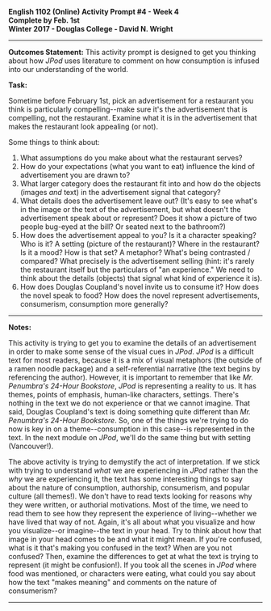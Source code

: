 **English 1102 (Online) Activity Prompt #4 - Week 4  
Complete by Feb. 1st  
Winter 2017 - Douglas College - David N. Wright**  

---

**Outcomes Statement:** This activity prompt is designed to get you thinking about how *JPod* uses literature to comment on how consumption is infused into our understanding of the world.

**Task:**

Sometime before February 1st, pick an advertisement for a restaurant you think is particularly compelling--make sure it's the advertisement that is compelling, not the restaurant. Examine what it is in the advertisement that makes the restaurant look appealing (or not). 

Some things to think about:

1. What assumptions do you make about what the restaurant serves? 
2. How do your expectations (what you want to eat) influence the kind of advertisement you are drawn to? 
3. What larger category does the restaurant fit into and how do the objects (images *and* text) in the advertisement signal that category? 
4. What details does the advertisement leave out? (It's easy to see what's in the image or the text of the advertisement, but what doesn't the advertisement speak about or represent? Does it show a picture of two people bug-eyed at the bill? Or seated next to the bathroom?)
5. How does the advertisement appeal to you? Is it a character speaking? Who is it? A setting (picture of the restaurant)? Where in the restaurant? Is it a mood? How is that set? A metaphor? What's being contrasted / compared? What precisely is the advertisement selling (hint: it's rarely the restaurant itself but the particulars of "an experience." We need to think about the details (objects) that signal what kind of experience it is).
6. How does Douglas Coupland's novel invite us to consume it? How does the novel speak to food? How does the novel represent advertisements, consumerism, consumption more generally? 

---

**Notes:**

This activity is trying to get you to examine the details of an advertisement in order to make some sense of the visual cues in *JPod*. *JPod* is a difficult text for most readers, because it is a mix of visual metaphors (the outside of a ramen noodle package) and a self-referential narrative (the text begins by referencing the author). However, it is important to remember that like *Mr. Penumbra's 24-Hour Bookstore*, *JPod* is representing a reality to us. It has themes, points of emphasis, human-like characters, settings. There's nothing in the text we do not experience or that we cannot imagine. That said, Douglas Coupland's text is doing something quite different than *Mr. Penumbra's 24-Hour Bookstore*. So, one of the things we're trying to do now is key in on a theme--consumption in this case--is represented in the text. In the next module on *JPod*, we'll do the same thing but with setting (Vancouver!).  

The above activity is trying to demystify the act of interpretation. If we stick with trying to understand *what* we are experiencing in *JPod* rather than the *why* we are experiencing it, the text has some interesting things to say about the nature of consumption, authorship, consumerism, and popular culture (all themes!). We don't have to read texts looking for reasons why they were written, or authorial motivations. Most of the time, we need to read them to see how they represent the experience of living--whether we have lived that way of not. Again, it's all about what you visualize and how you visualize--or imagine--the text in your head. Try to think about how that image in your head comes to be and what it might mean. If you're confused, what is it that's making you confused in the text? When are you not confused? Then, examine the differences to get at what the text is trying to represent (it might be confusion!). If you took all the scenes in *JPod* where food was mentioned, or characters were eating, what could you say about how the text "makes meaning" and comments on the nature of consumerism?

---
